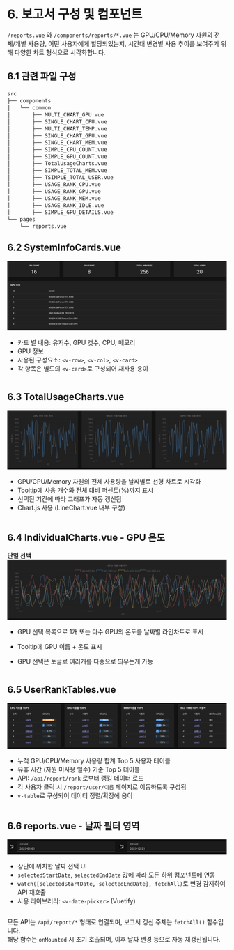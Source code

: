# 6. 보고서 구성 및 컴포넌트

`/reports.vue` 와 `/components/reports/*.vue` 는 GPU/CPU/Memory 자원의 전체/개별 사용량, 어떤 사용자에게 할당되었는지, 시간대 변경별 사용 추이를 보여주기 위해 다양한 차트 형식으로 시각화합니다.


## 6.1 관련 파일 구성
```
src
├── components
│   └── common
│       ├── MULTI_CHART_GPU.vue
│       ├── SINGLE_CHART_CPU.vue
│       ├── MULTI_CHART_TEMP.vue
│       ├── SINGLE_CHART_GPU.vue
│       ├── SINGLE_CHART_MEM.vue
│       ├── SIMPLE_CPU_COUNT.vue
│       ├── SIMPLE_GPU_COUNT.vue
│       ├── TotalUsageCharts.vue
│       ├── SIMPLE_TOTAL_MEM.vue
│       ├── TSIMPLE_TOTAL_USER.vue
│       ├── USAGE_RANK_CPU.vue
│       ├── USAGE_RANK_GPU.vue
│       ├── USAGE_RANK_MEM.vue
│       ├── USAGE_RANK_IDLE.vue
│       ├── SIMPLE_GPU_DETAILS.vue
└── pages
    └── reports.vue
```



## 6.2 SystemInfoCards.vue

![SystemInfoCards](asset/reports/reportsnew1.png)

- 카드 별 내용: 유저수, GPU 갯수, CPU, 메모리
- GPU 정보
- 사용된 구성요소: `<v-row>`, `<v-col>`, `<v-card>`
- 각 항목은 별도의 `<v-card>`로 구성되어 재사용 용이

```
```


## 6.3 TotalUsageCharts.vue

![TotalUsageCharts](asset/reports/reportsnew2.png)

- GPU/CPU/Memory 자원의 전체 사용량을 날짜별로 선형 차트로 시각화
- Tooltip에 사용 개수와 전체 대비 퍼센트(%)까지 표시
- 선택된 기간에 따라 그래프가 자동 갱신됨
- Chart.js 사용 (LineChart.vue 내부 구성)

```
```

## 6.4 IndividualCharts.vue - GPU 온도

**단일 선택**
![GPU 온도](asset/reports/reportsnew3.png)


- GPU 선택 목록으로 1개 또는 다수 GPU의 온도를 날짜별 라인차트로 표시
- Tooltip에 GPU 이름 + 온도 표시

- GPU 선택은 토글로 여러개를 다중으로 띄우는게 가능

```
```

## 6.5 UserRankTables.vue

![사용자 랭크](asset/reports/reportsnew4.png)

- 누적 GPU/CPU/Memory 사용량 합계 Top 5 사용자 테이블
- 유휴 시간 (자원 미사용 일수) 기준 Top 5 테이블
- API: `/api/report/rank` 로부터 랭킹 데이터 로드
- 각 사용자 클릭 시 `/report/user/이름` 페이지로 이동하도록 구성됨
- `v-table`로 구성되어 데이터 정렬/확장에 용이

```
```

## 6.6 reports.vue - 날짜 필터 영역

![날짜 필터](asset/resources/resources1.png)

- 상단에 위치한 날짜 선택 UI
- `selectedStartDate`, `selectedEndDate` 값에 따라 모든 하위 컴포넌트에 연동
- `watch([selectedStartDate, selectedEndDate], fetchAll)`로 변경 감지하여 API 재호출
- 사용 라이브러리: `<v-date-picker>` (Vuetify)

```
```

모든 API는 `/api/report/*` 형태로 연결되며, 보고서 갱신 주체는 `fetchAll()` 함수입니다.  
해당 함수는 `onMounted` 시 초기 호출되며, 이후 날짜 변경 등으로 자동 재갱신됩니다.

```